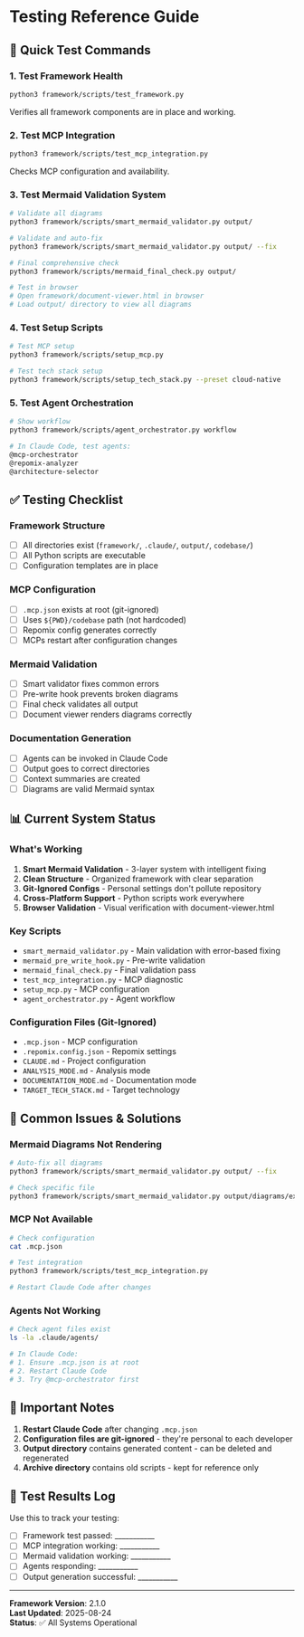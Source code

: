 # Testing Reference Guide

## 🧪 Quick Test Commands

### 1. Test Framework Health
```bash
python3 framework/scripts/test_framework.py
```
Verifies all framework components are in place and working.

### 2. Test MCP Integration
```bash
python3 framework/scripts/test_mcp_integration.py
```
Checks MCP configuration and availability.

### 3. Test Mermaid Validation System
```bash
# Validate all diagrams
python3 framework/scripts/smart_mermaid_validator.py output/

# Validate and auto-fix
python3 framework/scripts/smart_mermaid_validator.py output/ --fix

# Final comprehensive check
python3 framework/scripts/mermaid_final_check.py output/

# Test in browser
# Open framework/document-viewer.html in browser
# Load output/ directory to view all diagrams
```

### 4. Test Setup Scripts
```bash
# Test MCP setup
python3 framework/scripts/setup_mcp.py

# Test tech stack setup
python3 framework/scripts/setup_tech_stack.py --preset cloud-native
```

### 5. Test Agent Orchestration
```bash
# Show workflow
python3 framework/scripts/agent_orchestrator.py workflow

# In Claude Code, test agents:
@mcp-orchestrator
@repomix-analyzer
@architecture-selector
```

## ✅ Testing Checklist

### Framework Structure
- [ ] All directories exist (`framework/`, `.claude/`, `output/`, `codebase/`)
- [ ] All Python scripts are executable
- [ ] Configuration templates are in place

### MCP Configuration
- [ ] `.mcp.json` exists at root (git-ignored)
- [ ] Uses `${PWD}/codebase` path (not hardcoded)
- [ ] Repomix config generates correctly
- [ ] MCPs restart after configuration changes

### Mermaid Validation
- [ ] Smart validator fixes common errors
- [ ] Pre-write hook prevents broken diagrams
- [ ] Final check validates all output
- [ ] Document viewer renders diagrams correctly

### Documentation Generation
- [ ] Agents can be invoked in Claude Code
- [ ] Output goes to correct directories
- [ ] Context summaries are created
- [ ] Diagrams are valid Mermaid syntax

## 📊 Current System Status

### What's Working
1. **Smart Mermaid Validation** - 3-layer system with intelligent fixing
2. **Clean Structure** - Organized framework with clear separation
3. **Git-Ignored Configs** - Personal settings don't pollute repository
4. **Cross-Platform Support** - Python scripts work everywhere
5. **Browser Validation** - Visual verification with document-viewer.html

### Key Scripts
- `smart_mermaid_validator.py` - Main validation with error-based fixing
- `mermaid_pre_write_hook.py` - Pre-write validation
- `mermaid_final_check.py` - Final validation pass
- `test_mcp_integration.py` - MCP diagnostic
- `setup_mcp.py` - MCP configuration
- `agent_orchestrator.py` - Agent workflow

### Configuration Files (Git-Ignored)
- `.mcp.json` - MCP configuration
- `.repomix.config.json` - Repomix settings
- `CLAUDE.md` - Project configuration
- `ANALYSIS_MODE.md` - Analysis mode
- `DOCUMENTATION_MODE.md` - Documentation mode
- `TARGET_TECH_STACK.md` - Target technology

## 🔄 Common Issues & Solutions

### Mermaid Diagrams Not Rendering
```bash
# Auto-fix all diagrams
python3 framework/scripts/smart_mermaid_validator.py output/ --fix

# Check specific file
python3 framework/scripts/smart_mermaid_validator.py output/diagrams/example.mmd
```

### MCP Not Available
```bash
# Check configuration
cat .mcp.json

# Test integration
python3 framework/scripts/test_mcp_integration.py

# Restart Claude Code after changes
```

### Agents Not Working
```bash
# Check agent files exist
ls -la .claude/agents/

# In Claude Code:
# 1. Ensure .mcp.json is at root
# 2. Restart Claude Code
# 3. Try @mcp-orchestrator first
```

## 🚨 Important Notes

1. **Restart Claude Code** after changing `.mcp.json`
2. **Configuration files are git-ignored** - they're personal to each developer
3. **Output directory** contains generated content - can be deleted and regenerated
4. **Archive directory** contains old scripts - kept for reference only

## 📝 Test Results Log

Use this to track your testing:

- [ ] Framework test passed: ___________
- [ ] MCP integration working: ___________
- [ ] Mermaid validation working: ___________
- [ ] Agents responding: ___________
- [ ] Output generation successful: ___________

---

**Framework Version**: 2.1.0  
**Last Updated**: 2025-08-24  
**Status**: ✅ All Systems Operational